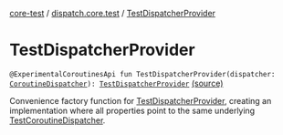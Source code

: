 [core-test](../index.md) / [dispatch.core.test](index.md) / [TestDispatcherProvider](./-test-dispatcher-provider.md)

# TestDispatcherProvider

`@ExperimentalCoroutinesApi fun TestDispatcherProvider(dispatcher: `[`CoroutineDispatcher`](https://kotlin.github.io/kotlinx.coroutines/kotlinx-coroutines-core/kotlinx.coroutines/-coroutine-dispatcher/index.html)`): `[`TestDispatcherProvider`](-test-dispatcher-provider/index.md) [(source)](https://github.com/RBusarow/Dispatch/tree/master/core-test/src/main/java/dispatch/core/test/TestDispatcherProvider.kt#L85)

Convenience factory function for [TestDispatcherProvider](-test-dispatcher-provider/index.md), creating an implementation
where all properties point to the same underlying [TestCoroutineDispatcher](https://kotlin.github.io/kotlinx.coroutines/kotlinx-coroutines-core/kotlinx.coroutines.test/-test-coroutine-dispatcher/index.html).


